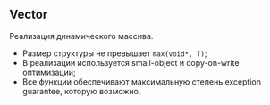 ## Vector
Реализация динамического массива.

* Размер структуры не превышает `max(void*, T)`;
* В реализации используется small-object и copy-on-write оптимизации;
* Все функции обеспечивают максимальную степень exception guarantee, которую возможно.
